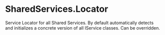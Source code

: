 # SharedServices.Locator
Service Locator for all Shared Services. By default automatically detects and initializes a concrete version of all IService classes. Can be overridden.
